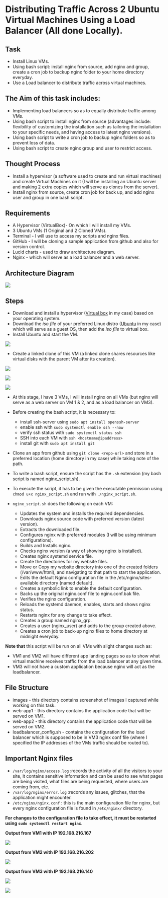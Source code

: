# Distributing Traffic Across 2 Ubuntu Virtual Machines Using a Load Balancer (All done Locally).

## Task
- Install Linux VMs.
- Using bash script: install nginx from source, add nginx and group, create a cron job to backup nginx folder to your home directory everyday.
- Use a Load balancer to distribute traffic across virtual machines.

## The Aim of this task includes:
- Implementing load balancers so as to equally distribute traffic among VMs.
- Using bash script to install nginx from source (advantages include: flexibility of customizing the installation such as tailoring the installation to your specific needs,  and having access to latest nginx versions).
- Using bash script to write a cron job to backup nginx folders so as to prevent loss of data.
- Using bash script to create nginx group and user to restrict access.

## Thought Process
- Install a hypervisor (a software used to create and run virtual machines) and create Virtual Machines on it (I will be installing an Ubuntu server and making 2 extra copies which will serve as clones from the server).
- Install nginx from source, create cron job for back up, and add nginx user and group in one bash script.

## Requirements
- A Hypervisor (VirtualBox)- On which I will install my VMs.
- 3 Ubuntu VMs (1 Original and 2 Cloned VMs).
- Terminal - I will use to access my scripts and nginx files.
- GitHub - I will be cloning a sample application from github and also for version control.
- Lucid charts - used to draw architecture diagram.
- Nginx - which will serve as a load balancer and a web server.

## Architecture Diagram


![](images/nginx-diagram.jpeg)

## Steps
- Download and install a hypervisor ([Virtual box](https://www.virtualbox.org/wiki/Downloads) in my case) based on your operating system.
- Download the *iso file* of your preferred Linux distro ([Ubuntu](https://ubuntu.com/download) in my case) which will serve as a guest OS, then add the _iso file_ to virtual box.
- Install Ubuntu and start the VM.

![](images/Ubuntu-vm.png)
- Create a linked clone of this VM (a linked clone shares resources like virtual disks with the parent VM after its creation).


![](images/Clone-vm1.png)

![](images/Clone-vm2.png)

![](images/clone-vm3.png)

- At this stage, I have 3 VMs, I will install nginx on all VMs (but nginx will serve as a web server on VM 1 & 2, and as a load balancer on VM3).

- Before creating the bash script, it is necessary to:
  - install ssh-server using ```sudo apt install openssh-server ```  
  - enable ssh with ```sudo systemctl enable ssh --now```
  - verify ssh status with ```sudo systemctl status ssh```
  - SSH into each VM with ```ssh <hostname@ipaddress>```
  - install git with ```sudo apt install git```
- Clone an app from github using ```git clone <repo-url>``` and store in a preferred location (home directory in my case) while taking note of the path.
- To write a bash script, ensure the script has the ```.sh``` extension (my bash script is named nginx_script.sh).
- To execute the script, it has to be given the executable permission using ```chmod u+x nginx_script.sh``` and run with ```./nginx_script.sh```.

- ```nginx_script.sh``` does the following on each VM:
  - Updates the system and installs the required dependencies.
  - Downloads nginx source code with preferred version (latest version).
  - Extracts the downloaded file.
  - Configures nginx with preferred modules (I will be using minimum configurations).
  - Builds and Installs nginx.
  - Checks nginx version (a way of showing nginx is installed).
  - Creates nginx systemd service file.
  - Create the directories for my website files.
  - Move or Copy my website directory into one of the created folders (/var/www/html), and navigating to that path to start the application.
  - Edits the default Nginx configuration file in the /etc/nginx/sites-available directory (named default).
  - Creates a symbolic link to enable the default configuration.
  - Backs up the original nginx.conf file to nginx.conf.bak file.
  - Verifies the nginx configuration.
  - Reloads the systemd daemon, enables, starts and shows nginx status.
  - Restarts nginx for any change to take effect.
  - Creates a group named nginx_grp.
  - Creates a user (nginx_user) and adds to the group created above.
  - Creates a cron job to back-up nginx files to home directory at midnight everyday.

__Note that__ this script will be run on all VMs with slight changes such as:
- VM1 and VM2 will have different app landing pages so as to show what virtual machine receives traffic from the load balancer at any given time.
- VM3 will not have a custom application because nginx will act as the loadbalancer.

## File Structure
- images - this directory contains screenshot of images I captured while working on this task.
- web-app1 - this directory contains the application code that will be served on VM1.
- web-app2 - this directory contains the application code that will be served on VM2.
- loadbalancer_config.sh - contains the configuration for the load balancer which is supposed to be in VM3 nginx conf file (where I specified the IP addresses of the VMs traffic should be routed to).

## Important Nginx files
- ```/var/log/nginx/access.log``` :records the activity of all the visitors to your site, it contains sensitive information and can be used to see what pages are being visited, what files are being requested, where users are coming from, etc.
- ```/var/log/nginx/error.log``` :records any issues, glitches, that the application might encounter.
- ```/etc/nginx/nginx.conf``` : this is the main configuration file for nginx, but every nginx configuration file is found in ```/etc/nginx/``` directory. 

__For changes to the configuration file to take effect, it must be restarted using ```sudo systemctl restart nginx```__.

__Output from VM1 with IP 192.168.216.167__

![](images/VM1-page.png)


__Output from VM2 with IP 192.168.216.202__

![](images/VM2-page.png)


__Output from VM3 with IP 192.168.216.140__

<!--<video src="demo_vid.mp4"></video> -->
![](images/LB-page1.png)

![](images/LB-page2.png)
